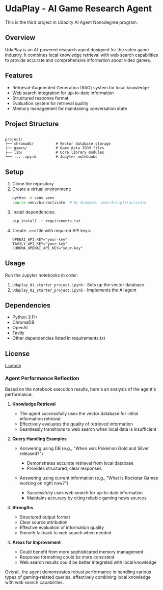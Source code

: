
# UdaPlay - AI Game Research Agent


This is the third project in Udacity AI Agent Nanodegree program.  
## Overview 

UdaPlay is an AI-powered research agent designed for the video game industry. It combines local knowledge retrieval with web search capabilities to provide accurate and comprehensive information about video games.

## Features
- Retrieval-Augmented Generation (RAG) system for local knowledge
- Web search integration for up-to-date information
- Structured response format
- Evaluation system for retrieval quality
- Memory management for maintaining conversation state

## Project Structure
```

project/
├── chromadb/          # Vector database storage
├── games/             # Game data JSON files
├── lib/               # Core library modules
└── ... .ipynb         # Jupyter notebooks
```
## Setup
1. Clone the repository
2. Create a virtual environment:
   ```bash
   python -m venv venv
   source venv/bin/activate  # On Windows: venv\Scripts\activate
   ```
3. Install dependencies:
   ```bash
   pip install -r requirements.txt
   ```
4. Create `.env` file with required API keys:
   ```
   OPENAI_API_KEY="your-key"
   TAVILY_API_KEY="your-key"
   CHROMA_OPENAI_API_KEY="your-key"
   ```

## Usage
Run the Jupyter notebooks in order:
1. `Udaplay_01_starter_project.ipynb` - Sets up the vector database
2. `Udaplay_02_starter_project.ipynb` - Implements the AI agent

## Dependencies
- Python 3.11+
- ChromaDB
- OpenAI
- Tavily
- Other dependencies listed in requirements.txt

## License
[License](./LICENSE.md)


### Agent Performance Reflection

Based on the notebook execution results, here's an analysis of the agent's performance:

1. **Knowledge Retrieval**
   - The agent successfully uses the vector database for initial information retrieval
   - Effectively evaluates the quality of retrieved information
   - Seamlessly transitions to web search when local data is insufficient

2. **Query Handling Examples**
   - Answering using DB (e.g., "When was Pokémon Gold and Silver released?")
     - Demonstrates accurate retrieval from local database
     - Provides structured, clear responses

   - Answering using current information (e.g., "What is Rockstar Games working on right now?")
     - Successfully uses web search for up-to-date information
     - Maintains accuracy by citing reliable gaming news sources

3. **Strengths**
   - Structured output format
   - Clear source attribution
   - Effective evaluation of information quality
   - Smooth fallback to web search when needed

4. **Areas for Improvement**
   - Could benefit from more sophisticated memory management
   - Response formatting could be more consistent
   - Web search results could be better integrated with local knowledge

Overall, the agent demonstrates robust performance in handling various types of gaming-related queries, effectively combining local knowledge with web search capabilities.

